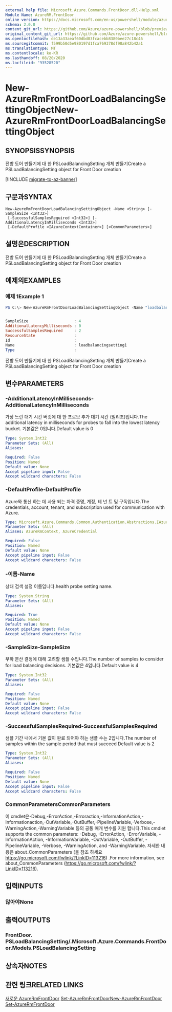 ```yaml
---
external help file: Microsoft.Azure.Commands.FrontDoor.dll-Help.xml
Module Name: AzureRM.FrontDoor
online version: https://docs.microsoft.com/en-us/powershell/module/azurerm.frontdoor/new-azurermfrontdoorloadbalancingsettingobject
schema: 2.0.0
content_git_url: https://github.com/Azure/azure-powershell/blob/preview/src/ResourceManager/FrontDoor/Commands.FrontDoor/help/New-AzureRmFrontDoorLoadBalancingSettingObject.md
original_content_git_url: https://github.com/Azure/azure-powershell/blob/preview/src/ResourceManager/FrontDoor/Commands.FrontDoor/help/New-AzureRmFrontDoorLoadBalancingSettingObject.md
ms.openlocfilehash: de13a33aeaf60dbd83fcacebb8380bee27c18c46
ms.sourcegitcommit: f599b50d5e980197d1fca769378df90a842b42a1
ms.translationtype: MT
ms.contentlocale: ko-KR
ms.lasthandoff: 08/20/2020
ms.locfileid: "93528520"
---
```

# <span data-ttu-id="40e42-101">New-AzureRmFrontDoorLoadBalancingSettingObject</span><span class="sxs-lookup"><span data-stu-id="40e42-101">New-AzureRmFrontDoorLoadBalancingSettingObject</span></span>

## <span data-ttu-id="40e42-102">SYNOPSIS</span><span class="sxs-lookup"><span data-stu-id="40e42-102">SYNOPSIS</span></span>
<span data-ttu-id="40e42-103">전방 도어 만들기에 대 한 PSLoadBalancingSetting 개체 만들기</span><span class="sxs-lookup"><span data-stu-id="40e42-103">Create a PSLoadBalancingSetting object for Front Door creation</span></span>

[!INCLUDE [migrate-to-az-banner](../../includes/migrate-to-az-banner.md)]

## <span data-ttu-id="40e42-104">구문과</span><span class="sxs-lookup"><span data-stu-id="40e42-104">SYNTAX</span></span>

```
New-AzureRmFrontDoorLoadBalancingSettingObject -Name <String> [-SampleSize <Int32>]
 [-SuccessfulSamplesRequired <Int32>] [-AdditionalLatencyInMilliseconds <Int32>]
 [-DefaultProfile <IAzureContextContainer>] [<CommonParameters>]
```

## <span data-ttu-id="40e42-105">설명은</span><span class="sxs-lookup"><span data-stu-id="40e42-105">DESCRIPTION</span></span>
<span data-ttu-id="40e42-106">전방 도어 만들기에 대 한 PSLoadBalancingSetting 개체 만들기</span><span class="sxs-lookup"><span data-stu-id="40e42-106">Create a PSLoadBalancingSetting object for Front Door creation</span></span>

## <span data-ttu-id="40e42-107">예제의</span><span class="sxs-lookup"><span data-stu-id="40e42-107">EXAMPLES</span></span>

### <span data-ttu-id="40e42-108">예제 1</span><span class="sxs-lookup"><span data-stu-id="40e42-108">Example 1</span></span>
```powershell
PS C:\> New-AzureRmFrontDoorLoadBalancingSettingObject -Name "loadbalancingsetting1"


SampleSize                    : 4
AdditionalLatencyMilliseconds : 0
SuccessfulSamplesRequired     : 2
ResourceState                 :
Id                            :
Name                          : loadbalancingsetting1
Type                          :
```

<span data-ttu-id="40e42-109">전방 도어 만들기에 대 한 PSLoadBalancingSetting 개체 만들기</span><span class="sxs-lookup"><span data-stu-id="40e42-109">Create a PSLoadBalancingSetting object for Front Door creation</span></span>

## <span data-ttu-id="40e42-110">변수</span><span class="sxs-lookup"><span data-stu-id="40e42-110">PARAMETERS</span></span>

### <span data-ttu-id="40e42-111">-AdditionalLatencyInMilliseconds</span><span class="sxs-lookup"><span data-stu-id="40e42-111">-AdditionalLatencyInMilliseconds</span></span>
<span data-ttu-id="40e42-112">가장 느린 대기 시간 버킷에 대 한 프로브 추가 대기 시간 (밀리초)입니다.</span><span class="sxs-lookup"><span data-stu-id="40e42-112">The additional latency in milliseconds for probes to fall into the lowest latency bucket.</span></span> <span data-ttu-id="40e42-113">기본값은 0입니다.</span><span class="sxs-lookup"><span data-stu-id="40e42-113">Default value is 0</span></span>

```yaml
Type: System.Int32
Parameter Sets: (All)
Aliases:

Required: False
Position: Named
Default value: None
Accept pipeline input: False
Accept wildcard characters: False
```

### <span data-ttu-id="40e42-114">-DefaultProfile</span><span class="sxs-lookup"><span data-stu-id="40e42-114">-DefaultProfile</span></span>
<span data-ttu-id="40e42-115">Azure와 통신 하는 데 사용 되는 자격 증명, 계정, 테 넌 트 및 구독입니다.</span><span class="sxs-lookup"><span data-stu-id="40e42-115">The credentials, account, tenant, and subscription used for communication with Azure.</span></span>

```yaml
Type: Microsoft.Azure.Commands.Common.Authentication.Abstractions.IAzureContextContainer
Parameter Sets: (All)
Aliases: AzureRmContext, AzureCredential

Required: False
Position: Named
Default value: None
Accept pipeline input: False
Accept wildcard characters: False
```

### <span data-ttu-id="40e42-116">-이름</span><span class="sxs-lookup"><span data-stu-id="40e42-116">-Name</span></span>
<span data-ttu-id="40e42-117">상태 검색 설정 이름입니다.</span><span class="sxs-lookup"><span data-stu-id="40e42-117">health probe setting name.</span></span>

```yaml
Type: System.String
Parameter Sets: (All)
Aliases:

Required: True
Position: Named
Default value: None
Accept pipeline input: False
Accept wildcard characters: False
```

### <span data-ttu-id="40e42-118">-SampleSize</span><span class="sxs-lookup"><span data-stu-id="40e42-118">-SampleSize</span></span>
<span data-ttu-id="40e42-119">부하 분산 결정에 대해 고려할 샘플 수입니다.</span><span class="sxs-lookup"><span data-stu-id="40e42-119">The number of samples to consider for load balancing decisions.</span></span>
<span data-ttu-id="40e42-120">기본값은 4입니다.</span><span class="sxs-lookup"><span data-stu-id="40e42-120">Default value is 4</span></span>

```yaml
Type: System.Int32
Parameter Sets: (All)
Aliases:

Required: False
Position: Named
Default value: None
Accept pipeline input: False
Accept wildcard characters: False
```

### <span data-ttu-id="40e42-121">-SuccessfulSamplesRequired</span><span class="sxs-lookup"><span data-stu-id="40e42-121">-SuccessfulSamplesRequired</span></span>
<span data-ttu-id="40e42-122">샘플 기간 내에서 기본 값이 완료 되어야 하는 샘플 수는 2입니다.</span><span class="sxs-lookup"><span data-stu-id="40e42-122">The number of samples within the sample period that must succeed Default value is 2</span></span>

```yaml
Type: System.Int32
Parameter Sets: (All)
Aliases:

Required: False
Position: Named
Default value: None
Accept pipeline input: False
Accept wildcard characters: False
```

### <span data-ttu-id="40e42-123">CommonParameters</span><span class="sxs-lookup"><span data-stu-id="40e42-123">CommonParameters</span></span>
<span data-ttu-id="40e42-124">이 cmdlet은-Debug,-ErrorAction,-Erroraction,-InformationAction,-Informationaction,-OutVariable,-OutBuffer,-PipelineVariable,-Verbose,-WarningAction,-WarningVariable 등의 공통 매개 변수를 지원 합니다.</span><span class="sxs-lookup"><span data-stu-id="40e42-124">This cmdlet supports the common parameters: -Debug, -ErrorAction, -ErrorVariable, -InformationAction, -InformationVariable, -OutVariable, -OutBuffer, -PipelineVariable, -Verbose, -WarningAction, and -WarningVariable.</span></span> <span data-ttu-id="40e42-125">자세한 내용은 about_CommonParameters (을 참조 하세요 https://go.microsoft.com/fwlink/?LinkID=113216) .</span><span class="sxs-lookup"><span data-stu-id="40e42-125">For more information, see about_CommonParameters (https://go.microsoft.com/fwlink/?LinkID=113216).</span></span>

## <span data-ttu-id="40e42-126">입력</span><span class="sxs-lookup"><span data-stu-id="40e42-126">INPUTS</span></span>

### <span data-ttu-id="40e42-127">않아야</span><span class="sxs-lookup"><span data-stu-id="40e42-127">None</span></span>

## <span data-ttu-id="40e42-128">출력</span><span class="sxs-lookup"><span data-stu-id="40e42-128">OUTPUTS</span></span>

### <span data-ttu-id="40e42-129">FrontDoor. PSLoadBalancingSetting/.</span><span class="sxs-lookup"><span data-stu-id="40e42-129">Microsoft.Azure.Commands.FrontDoor.Models.PSLoadBalancingSetting</span></span>

## <span data-ttu-id="40e42-130">상속자</span><span class="sxs-lookup"><span data-stu-id="40e42-130">NOTES</span></span>

## <span data-ttu-id="40e42-131">관련 링크</span><span class="sxs-lookup"><span data-stu-id="40e42-131">RELATED LINKS</span></span>

<span data-ttu-id="40e42-132">[새로운 AzureRmFrontDoor](./New-AzureRmFrontDoor.md) 
 [Set-AzureRmFrontDoor](./Set-AzureRmFrontDoor.md)</span><span class="sxs-lookup"><span data-stu-id="40e42-132">[New-AzureRmFrontDoor](./New-AzureRmFrontDoor.md)
[Set-AzureRmFrontDoor](./Set-AzureRmFrontDoor.md)</span></span>
